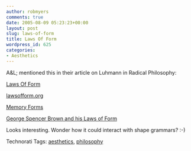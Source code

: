 ```yaml
---
author: robmyers
comments: true
date: 2005-08-09 05:23:23+00:00
layout: post
slug: laws-of-form
title: Laws Of Form
wordpress_id: 625
categories:
- Aesthetics
---
```


  
A&L; mentioned this in their article on Luhmann in Radical Philosophy:  


  
[Laws Of Form](http://en.wikipedia.org/wiki/Laws_of_Form)  


  
[lawsofform.org](http://www.lawsofform.org/)  


  
[Memory Forms](http://causaergosum.net/lof/memory_forms.html)  


  
[George Spencer Brown and his Laws of Form](http://www.enolagaia.com/GSB.html)  


  
Looks interesting. Wonder how it could interact with shape grammars? :-)  


  


Technorati Tags: [aesthetics](http://www.technorati.com/tag/aesthetics), [philosophy](http://www.technorati.com/tag/philosophy)

  


